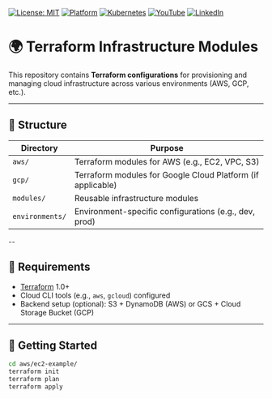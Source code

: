 [![License: MIT](https://img.shields.io/badge/License-MIT-blue.svg)](LICENSE)
[![Platform](https://img.shields.io/badge/platform-Ubuntu%2022.04%2B-lightgrey)](#)
[![Kubernetes](https://img.shields.io/badge/Kubernetes-MicroK8s%20%7C%20kubeadm-blue)](#)
[![YouTube](https://img.shields.io/badge/YouTube-TechShorts-red)](https://www.youtube.com/@techshorts-p3z)
[![LinkedIn](https://img.shields.io/badge/LinkedIn-Adari%20Bain-blue)](https://www.linkedin.com/in/adari-bain-298924152/)

# 🌍 Terraform Infrastructure Modules

This repository contains **Terraform configurations** for provisioning and managing cloud infrastructure across various environments (AWS, GCP, etc.).

---

## 📂 Structure

| Directory | Purpose |
|-----------|---------|
| `aws/`          | Terraform modules for AWS (e.g., EC2, VPC, S3) |
| `gcp/`          | Terraform modules for Google Cloud Platform (if applicable) |
| `modules/`      | Reusable infrastructure modules |
| `environments/` | Environment-specific configurations (e.g., dev, prod) |

--

## 🧰 Requirements

- [Terraform](https://www.terraform.io/) 1.0+
- Cloud CLI tools (e.g., `aws`, `gcloud`) configured
- Backend setup (optional): S3 + DynamoDB (AWS) or GCS + Cloud Storage Bucket (GCP)

---

## 🚀 Getting Started

```bash
cd aws/ec2-example/
terraform init
terraform plan
terraform apply
